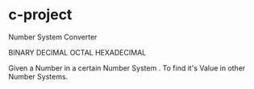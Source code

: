 # c-project
Number System Converter

BINARY
DECIMAL
OCTAL
HEXADECIMAL


Given a Number in a certain Number System .
To find it's Value in other Number Systems.

